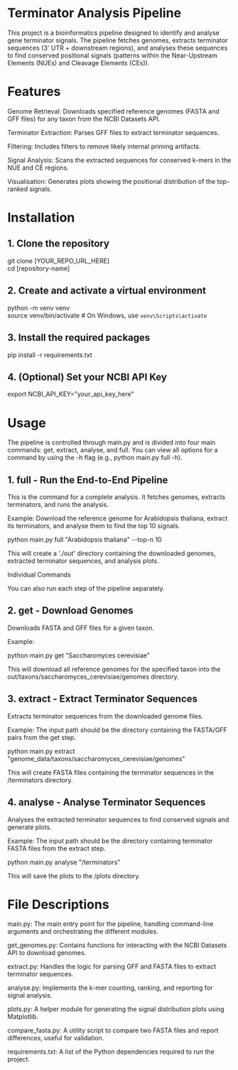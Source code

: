 # Terminator Analysis Pipeline

This project is a bioinformatics pipeline designed to identify and analyse gene terminator signals. The pipeline fetches genomes, extracts terminator sequences (3' UTR + downstream regions), and analyses these sequences to find conserved positional signals (patterns within the Near-Upstream Elements (NUEs) and Cleavage Elements (CEs)).

# Features

Genome Retrieval: Downloads specified reference genomes (FASTA and GFF files) for any taxon from the NCBI Datasets API.

Terminator Extraction: Parses GFF files to extract terminator sequences.

Filtering: Includes filters to remove likely internal priming artifacts.

Signal Analysis: Scans the extracted sequences for conserved k-mers in the NUE and CE regions.

Visualisation: Generates plots showing the positional distribution of the top-ranked signals.

# Installation
## 1. Clone the repository
git clone [YOUR_REPO_URL_HERE]  
cd [repository-name]

## 2. Create and activate a virtual environment
python -m venv venv  
source venv/bin/activate  # On Windows, use `venv\Scripts\activate`

## 3. Install the required packages
pip install -r requirements.txt

## 4. (Optional) Set your NCBI API Key
export NCBI_API_KEY="your_api_key_here"

# Usage

The pipeline is controlled through main.py and is divided into four main commands: get, extract, analyse, and full. You can view all options for a command by using the -h flag (e.g., python main.py full -h).

## 1. full - Run the End-to-End Pipeline

This is the command for a complete analysis. It fetches genomes, extracts terminators, and runs the analysis.

Example:
Download the reference genome for Arabidopsis thaliana, extract its terminators, and analyse them to find the top 10 signals.

python main.py full "Arabidopsis thaliana" --top-n 10

This will create a './out' directory containing the downloaded genomes, extracted terminator sequences, and analysis plots.

Individual Commands

You can also run each step of the pipeline separately.

## 2. get - Download Genomes

Downloads FASTA and GFF files for a given taxon.

Example:

python main.py get "Saccharomyces cerevisiae"

This will download all reference genomes for the specified taxon into the out/taxons/saccharomyces_cerevisiae/genomes directory.

## 3. extract - Extract Terminator Sequences

Extracts terminator sequences from the downloaded genome files.

Example:
The input path should be the directory containing the FASTA/GFF pairs from the get step.

python main.py extract "genome_data/taxons/saccharomyces_cerevisiae/genomes"

This will create FASTA files containing the terminator sequences in the /terminators directory.

## 4. analyse - Analyse Terminator Sequences

Analyses the extracted terminator sequences to find conserved signals and generate plots.

Example:
The input path should be the directory containing terminator FASTA files from the extract step.

python main.py analyse "/terminators"

This will save the plots to the /plots directory.

# File Descriptions

main.py: The main entry point for the pipeline, handling command-line arguments and orchestrating the different modules.

get_genomes.py: Contains functions for interacting with the NCBI Datasets API to download genomes.

extract.py: Handles the logic for parsing GFF and FASTA files to extract terminator sequences.

analyse.py: Implements the k-mer counting, ranking, and reporting for signal analysis.

plots.py: A helper module for generating the signal distribution plots using Matplotlib.

compare_fasta.py: A utility script to compare two FASTA files and report differences, useful for validation.

requirements.txt: A list of the Python dependencies required to run the project.